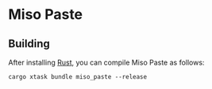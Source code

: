 # Miso Paste

## Building

After installing [Rust](https://rustup.rs/), you can compile Miso Paste as follows:

```shell
cargo xtask bundle miso_paste --release
```
